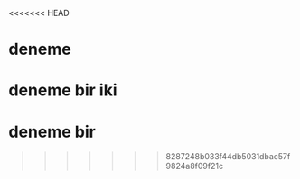 <<<<<<< HEAD
# deneme 
deneme bir iki
=======
# deneme bir
>>>>>>> 8287248b033f44db5031dbac57f9824a8f09f21c
